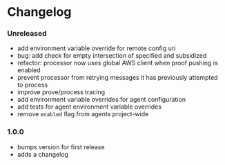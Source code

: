 # Changelog

### Unreleased

- add environment variable override for remote config uri
- bug: add check for empty intersection of specified and subsidized
- refactor: processor now uses global AWS client when proof pushing is enabled
- prevent processor from retrying messages it has previously attempted to
  process
- improve prove/process tracing
- add environment variable overrides for agent configuration
- add tests for agent environment variable overrides
- remove `enabled` flag from agents project-wide

### 1.0.0

- bumps version for first release
- adds a changelog
